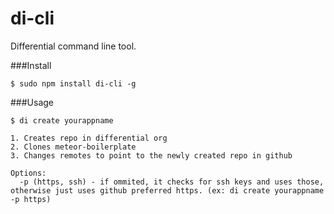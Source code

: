 di-cli
======

Differential command line tool.


###Install

    $ sudo npm install di-cli -g
    
###Usage

    $ di create yourappname
    
    1. Creates repo in differential org
    2. Clones meteor-boilerplate
    3. Changes remotes to point to the newly created repo in github

    Options:
      -p (https, ssh) - if ommited, it checks for ssh keys and uses those, otherwise just uses github preferred https. (ex: di create yourappname -p https)
